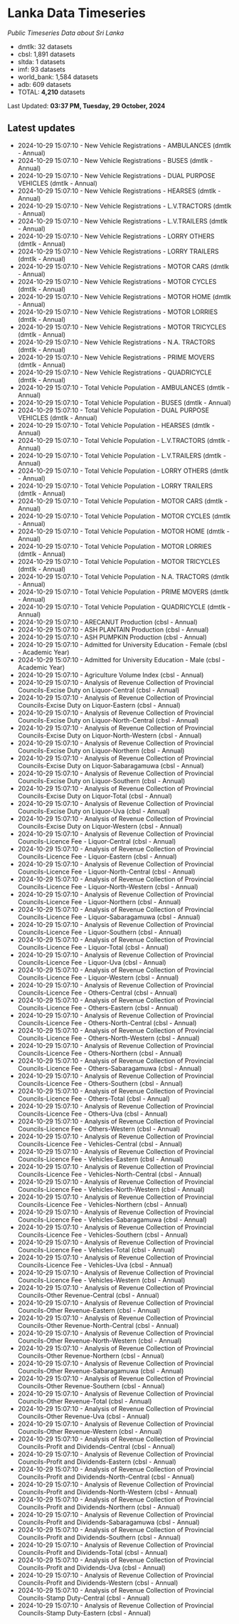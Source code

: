 # Lanka Data Timeseries
*Public Timeseries Data about Sri Lanka*

* dmtlk: 32 datasets
* cbsl: 1,891 datasets
* sltda: 1 datasets
* imf: 93 datasets
* world_bank: 1,584 datasets
* adb: 609 datasets
* TOTAL: **4,210** datasets

Last Updated: **03:37 PM, Tuesday, 29 October, 2024**

## Latest updates

* 2024-10-29 15:07:10 - New Vehicle Registrations - AMBULANCES (dmtlk - Annual)
* 2024-10-29 15:07:10 - New Vehicle Registrations - BUSES (dmtlk - Annual)
* 2024-10-29 15:07:10 - New Vehicle Registrations - DUAL PURPOSE VEHICLES (dmtlk - Annual)
* 2024-10-29 15:07:10 - New Vehicle Registrations - HEARSES (dmtlk - Annual)
* 2024-10-29 15:07:10 - New Vehicle Registrations - L.V.TRACTORS (dmtlk - Annual)
* 2024-10-29 15:07:10 - New Vehicle Registrations - L.V.TRAILERS (dmtlk - Annual)
* 2024-10-29 15:07:10 - New Vehicle Registrations - LORRY OTHERS (dmtlk - Annual)
* 2024-10-29 15:07:10 - New Vehicle Registrations - LORRY TRAILERS (dmtlk - Annual)
* 2024-10-29 15:07:10 - New Vehicle Registrations - MOTOR CARS (dmtlk - Annual)
* 2024-10-29 15:07:10 - New Vehicle Registrations - MOTOR CYCLES (dmtlk - Annual)
* 2024-10-29 15:07:10 - New Vehicle Registrations - MOTOR HOME (dmtlk - Annual)
* 2024-10-29 15:07:10 - New Vehicle Registrations - MOTOR LORRIES (dmtlk - Annual)
* 2024-10-29 15:07:10 - New Vehicle Registrations - MOTOR TRICYCLES (dmtlk - Annual)
* 2024-10-29 15:07:10 - New Vehicle Registrations - N.A. TRACTORS (dmtlk - Annual)
* 2024-10-29 15:07:10 - New Vehicle Registrations - PRIME MOVERS (dmtlk - Annual)
* 2024-10-29 15:07:10 - New Vehicle Registrations - QUADRICYCLE (dmtlk - Annual)
* 2024-10-29 15:07:10 - Total Vehicle Population - AMBULANCES (dmtlk - Annual)
* 2024-10-29 15:07:10 - Total Vehicle Population - BUSES (dmtlk - Annual)
* 2024-10-29 15:07:10 - Total Vehicle Population - DUAL PURPOSE VEHICLES (dmtlk - Annual)
* 2024-10-29 15:07:10 - Total Vehicle Population - HEARSES (dmtlk - Annual)
* 2024-10-29 15:07:10 - Total Vehicle Population - L.V.TRACTORS (dmtlk - Annual)
* 2024-10-29 15:07:10 - Total Vehicle Population - L.V.TRAILERS (dmtlk - Annual)
* 2024-10-29 15:07:10 - Total Vehicle Population - LORRY OTHERS (dmtlk - Annual)
* 2024-10-29 15:07:10 - Total Vehicle Population - LORRY TRAILERS (dmtlk - Annual)
* 2024-10-29 15:07:10 - Total Vehicle Population - MOTOR CARS (dmtlk - Annual)
* 2024-10-29 15:07:10 - Total Vehicle Population - MOTOR CYCLES (dmtlk - Annual)
* 2024-10-29 15:07:10 - Total Vehicle Population - MOTOR HOME (dmtlk - Annual)
* 2024-10-29 15:07:10 - Total Vehicle Population - MOTOR LORRIES (dmtlk - Annual)
* 2024-10-29 15:07:10 - Total Vehicle Population - MOTOR TRICYCLES (dmtlk - Annual)
* 2024-10-29 15:07:10 - Total Vehicle Population - N.A. TRACTORS (dmtlk - Annual)
* 2024-10-29 15:07:10 - Total Vehicle Population - PRIME MOVERS (dmtlk - Annual)
* 2024-10-29 15:07:10 - Total Vehicle Population - QUADRICYCLE (dmtlk - Annual)
* 2024-10-29 15:07:10 - ARECANUT Production (cbsl - Annual)
* 2024-10-29 15:07:10 - ASH PLANTAIN Production (cbsl - Annual)
* 2024-10-29 15:07:10 - ASH PUMPKIN Production (cbsl - Annual)
* 2024-10-29 15:07:10 - Admitted for University Education - Female (cbsl - Academic Year)
* 2024-10-29 15:07:10 - Admitted for University Education - Male (cbsl - Academic Year)
* 2024-10-29 15:07:10 - Agriculture Volume Index (cbsl - Annual)
* 2024-10-29 15:07:10 - Analysis of Revenue Collection of Provincial Councils-Excise Duty on Liquor-Central (cbsl - Annual)
* 2024-10-29 15:07:10 - Analysis of Revenue Collection of Provincial Councils-Excise Duty on Liquor-Eastern (cbsl - Annual)
* 2024-10-29 15:07:10 - Analysis of Revenue Collection of Provincial Councils-Excise Duty on Liquor-North-Central (cbsl - Annual)
* 2024-10-29 15:07:10 - Analysis of Revenue Collection of Provincial Councils-Excise Duty on Liquor-North-Western (cbsl - Annual)
* 2024-10-29 15:07:10 - Analysis of Revenue Collection of Provincial Councils-Excise Duty on Liquor-Northern (cbsl - Annual)
* 2024-10-29 15:07:10 - Analysis of Revenue Collection of Provincial Councils-Excise Duty on Liquor-Sabaragamuwa (cbsl - Annual)
* 2024-10-29 15:07:10 - Analysis of Revenue Collection of Provincial Councils-Excise Duty on Liquor-Southern (cbsl - Annual)
* 2024-10-29 15:07:10 - Analysis of Revenue Collection of Provincial Councils-Excise Duty on Liquor-Total (cbsl - Annual)
* 2024-10-29 15:07:10 - Analysis of Revenue Collection of Provincial Councils-Excise Duty on Liquor-Uva (cbsl - Annual)
* 2024-10-29 15:07:10 - Analysis of Revenue Collection of Provincial Councils-Excise Duty on Liquor-Western (cbsl - Annual)
* 2024-10-29 15:07:10 - Analysis of Revenue Collection of Provincial Councils-Licence Fee - Liquor-Central (cbsl - Annual)
* 2024-10-29 15:07:10 - Analysis of Revenue Collection of Provincial Councils-Licence Fee - Liquor-Eastern (cbsl - Annual)
* 2024-10-29 15:07:10 - Analysis of Revenue Collection of Provincial Councils-Licence Fee - Liquor-North-Central (cbsl - Annual)
* 2024-10-29 15:07:10 - Analysis of Revenue Collection of Provincial Councils-Licence Fee - Liquor-North-Western (cbsl - Annual)
* 2024-10-29 15:07:10 - Analysis of Revenue Collection of Provincial Councils-Licence Fee - Liquor-Northern (cbsl - Annual)
* 2024-10-29 15:07:10 - Analysis of Revenue Collection of Provincial Councils-Licence Fee - Liquor-Sabaragamuwa (cbsl - Annual)
* 2024-10-29 15:07:10 - Analysis of Revenue Collection of Provincial Councils-Licence Fee - Liquor-Southern (cbsl - Annual)
* 2024-10-29 15:07:10 - Analysis of Revenue Collection of Provincial Councils-Licence Fee - Liquor-Total (cbsl - Annual)
* 2024-10-29 15:07:10 - Analysis of Revenue Collection of Provincial Councils-Licence Fee - Liquor-Uva (cbsl - Annual)
* 2024-10-29 15:07:10 - Analysis of Revenue Collection of Provincial Councils-Licence Fee - Liquor-Western (cbsl - Annual)
* 2024-10-29 15:07:10 - Analysis of Revenue Collection of Provincial Councils-Licence Fee - Others-Central (cbsl - Annual)
* 2024-10-29 15:07:10 - Analysis of Revenue Collection of Provincial Councils-Licence Fee - Others-Eastern (cbsl - Annual)
* 2024-10-29 15:07:10 - Analysis of Revenue Collection of Provincial Councils-Licence Fee - Others-North-Central (cbsl - Annual)
* 2024-10-29 15:07:10 - Analysis of Revenue Collection of Provincial Councils-Licence Fee - Others-North-Western (cbsl - Annual)
* 2024-10-29 15:07:10 - Analysis of Revenue Collection of Provincial Councils-Licence Fee - Others-Northern (cbsl - Annual)
* 2024-10-29 15:07:10 - Analysis of Revenue Collection of Provincial Councils-Licence Fee - Others-Sabaragamuwa (cbsl - Annual)
* 2024-10-29 15:07:10 - Analysis of Revenue Collection of Provincial Councils-Licence Fee - Others-Southern (cbsl - Annual)
* 2024-10-29 15:07:10 - Analysis of Revenue Collection of Provincial Councils-Licence Fee - Others-Total (cbsl - Annual)
* 2024-10-29 15:07:10 - Analysis of Revenue Collection of Provincial Councils-Licence Fee - Others-Uva (cbsl - Annual)
* 2024-10-29 15:07:10 - Analysis of Revenue Collection of Provincial Councils-Licence Fee - Others-Western (cbsl - Annual)
* 2024-10-29 15:07:10 - Analysis of Revenue Collection of Provincial Councils-Licence Fee - Vehicles-Central (cbsl - Annual)
* 2024-10-29 15:07:10 - Analysis of Revenue Collection of Provincial Councils-Licence Fee - Vehicles-Eastern (cbsl - Annual)
* 2024-10-29 15:07:10 - Analysis of Revenue Collection of Provincial Councils-Licence Fee - Vehicles-North-Central (cbsl - Annual)
* 2024-10-29 15:07:10 - Analysis of Revenue Collection of Provincial Councils-Licence Fee - Vehicles-North-Western (cbsl - Annual)
* 2024-10-29 15:07:10 - Analysis of Revenue Collection of Provincial Councils-Licence Fee - Vehicles-Northern (cbsl - Annual)
* 2024-10-29 15:07:10 - Analysis of Revenue Collection of Provincial Councils-Licence Fee - Vehicles-Sabaragamuwa (cbsl - Annual)
* 2024-10-29 15:07:10 - Analysis of Revenue Collection of Provincial Councils-Licence Fee - Vehicles-Southern (cbsl - Annual)
* 2024-10-29 15:07:10 - Analysis of Revenue Collection of Provincial Councils-Licence Fee - Vehicles-Total (cbsl - Annual)
* 2024-10-29 15:07:10 - Analysis of Revenue Collection of Provincial Councils-Licence Fee - Vehicles-Uva (cbsl - Annual)
* 2024-10-29 15:07:10 - Analysis of Revenue Collection of Provincial Councils-Licence Fee - Vehicles-Western (cbsl - Annual)
* 2024-10-29 15:07:10 - Analysis of Revenue Collection of Provincial Councils-Other Revenue-Central (cbsl - Annual)
* 2024-10-29 15:07:10 - Analysis of Revenue Collection of Provincial Councils-Other Revenue-Eastern (cbsl - Annual)
* 2024-10-29 15:07:10 - Analysis of Revenue Collection of Provincial Councils-Other Revenue-North-Central (cbsl - Annual)
* 2024-10-29 15:07:10 - Analysis of Revenue Collection of Provincial Councils-Other Revenue-North-Western (cbsl - Annual)
* 2024-10-29 15:07:10 - Analysis of Revenue Collection of Provincial Councils-Other Revenue-Northern (cbsl - Annual)
* 2024-10-29 15:07:10 - Analysis of Revenue Collection of Provincial Councils-Other Revenue-Sabaragamuwa (cbsl - Annual)
* 2024-10-29 15:07:10 - Analysis of Revenue Collection of Provincial Councils-Other Revenue-Southern (cbsl - Annual)
* 2024-10-29 15:07:10 - Analysis of Revenue Collection of Provincial Councils-Other Revenue-Total (cbsl - Annual)
* 2024-10-29 15:07:10 - Analysis of Revenue Collection of Provincial Councils-Other Revenue-Uva (cbsl - Annual)
* 2024-10-29 15:07:10 - Analysis of Revenue Collection of Provincial Councils-Other Revenue-Western (cbsl - Annual)
* 2024-10-29 15:07:10 - Analysis of Revenue Collection of Provincial Councils-Profit and Dividends-Central (cbsl - Annual)
* 2024-10-29 15:07:10 - Analysis of Revenue Collection of Provincial Councils-Profit and Dividends-Eastern (cbsl - Annual)
* 2024-10-29 15:07:10 - Analysis of Revenue Collection of Provincial Councils-Profit and Dividends-North-Central (cbsl - Annual)
* 2024-10-29 15:07:10 - Analysis of Revenue Collection of Provincial Councils-Profit and Dividends-North-Western (cbsl - Annual)
* 2024-10-29 15:07:10 - Analysis of Revenue Collection of Provincial Councils-Profit and Dividends-Northern (cbsl - Annual)
* 2024-10-29 15:07:10 - Analysis of Revenue Collection of Provincial Councils-Profit and Dividends-Sabaragamuwa (cbsl - Annual)
* 2024-10-29 15:07:10 - Analysis of Revenue Collection of Provincial Councils-Profit and Dividends-Southern (cbsl - Annual)
* 2024-10-29 15:07:10 - Analysis of Revenue Collection of Provincial Councils-Profit and Dividends-Total (cbsl - Annual)
* 2024-10-29 15:07:10 - Analysis of Revenue Collection of Provincial Councils-Profit and Dividends-Uva (cbsl - Annual)
* 2024-10-29 15:07:10 - Analysis of Revenue Collection of Provincial Councils-Profit and Dividends-Western (cbsl - Annual)
* 2024-10-29 15:07:10 - Analysis of Revenue Collection of Provincial Councils-Stamp Duty-Central (cbsl - Annual)
* 2024-10-29 15:07:10 - Analysis of Revenue Collection of Provincial Councils-Stamp Duty-Eastern (cbsl - Annual)